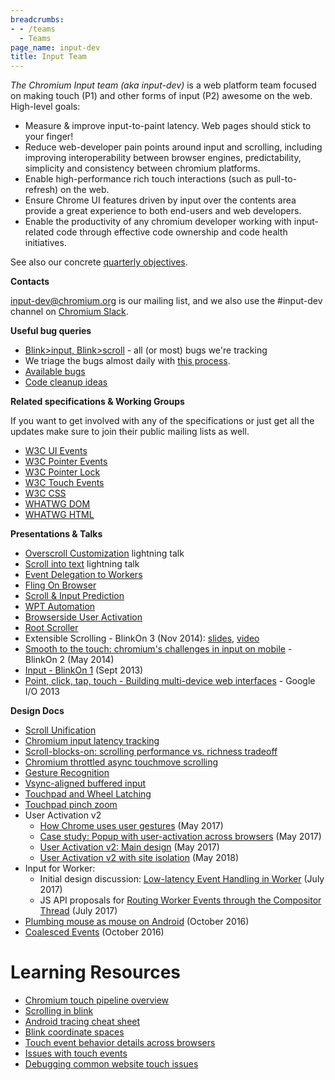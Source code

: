 ```yaml
---
breadcrumbs:
- - /teams
  - Teams
page_name: input-dev
title: Input Team
---
```


*The Chromium Input team (aka input-dev)* is a web platform team focused on
making touch (P1) and other forms of input (P2) awesome on the web. High-level
goals:

*   Measure & improve input-to-paint latency. Web pages should stick to
            your finger!
*   Reduce web-developer pain points around input and scrolling,
            including improving interoperability between browser engines,
            predictability, simplicity and consistency between chromium
            platforms.
*   Enable high-performance rich touch interactions (such as
            pull-to-refresh) on the web.
*   Ensure Chrome UI features driven by input over the contents area
            provide a great experience to both end-users and web developers.
*   Enable the productivity of any chromium developer working with
            input-related code through effective code ownership and code health
            initiatives.

See also our concrete [quarterly objectives](/teams/input-dev/input-objectives).

**Contacts**

[input-dev@chromium.org](https://groups.google.com/a/chromium.org/forum/#!forum/input-dev)
is our mailing list, and we also use the #input-dev channel on [Chromium
Slack](https://chromium.slack.com).

**Useful bug queries**

*   [Blink&gt;input,
            Blink&gt;scroll](https://bugs.chromium.org/p/chromium/issues/list?can=2&q=component%3ABlink%3EInput%2CBlink%3EScroll&sort=-id+-modified+-opened&colspec=ID+Pri+Summary+Modified+Opened&x=m&y=releaseblock&cells=ids)
            - all (or most) bugs we're tracking
*   We triage the bugs almost daily with [this
            process](https://docs.google.com/document/d/1IDjoUbe8_1lbhM10EVHwvMi0g9EUXImy0ufxtfvJqe0/edit).
*   [Available
            bugs](https://bugs.chromium.org/p/chromium/issues/list?can=2&q=component%3ABlink%3EInput%2CBlink%3EScroll+status%3AAvailable+&sort=-id+-modified+-opened&colspec=ID+Pri+Summary+Modified+Opened&x=m&y=releaseblock&cells=ids)
*   [Code cleanup
            ideas](https://bugs.chromium.org/p/chromium/issues/list?can=2&q=component%3ABlink%3EInput%2CBlink%3EScroll+Hotlist%3DCodeHealth+&sort=-id+-modified+-opened&colspec=ID+Pri+Summary+Modified+Opened&x=m&y=releaseblock&cells=ids)

**Related specifications & Working Groups**

If you want to get involved with any of the specifications or just get all the
updates make sure to join their public mailing lists as well.

*   [W3C UI Events](https://w3c.github.io/uievents/)
*   [W3C Pointer Events](https://w3c.github.io/pointerevents/)
*   [W3C Pointer Lock](https://w3c.github.io/pointerlock/)
*   [W3C Touch Events](https://w3c.github.io/touch-events/)
*   [W3C CSS](https://drafts.csswg.org/)
*   [WHATWG DOM](https://dom.spec.whatwg.org/)
*   [WHATWG HTML](https://html.spec.whatwg.org/)

**Presentations & Talks**

*   [Overscroll
            Customization](https://www.youtube.com/watch?v=sp1R-0dd7qg&t=18m54s)
            lightning talk
*   [Scroll into
            text](https://www.youtube.com/watch?v=sp1R-0dd7qg&t=15m50s)
            lightning talk
*   [Event Delegation to
            Workers](https://docs.google.com/presentation/d/1BCEbLCg-o_Ko65byel5QGnO7Cwf5aPZPjqnnMNbbA5E/edit#slide=id.g5636de1525_0_0)
*   [Fling On
            Browser](https://docs.google.com/presentation/d/1miFAvKuz7tRT4IX_nCwZshFkUDX8bDYqfPlTOm2LS8U/)
*   [Scroll & Input
            Prediction](https://docs.google.com/presentation/d/18Dv2KBJxHnNezrTCzz29IyczhJwSIs8kTzwl2FuvGq0/edit#slide=id.p)
*   [WPT
            Automation](https://drive.google.com/file/d/1eBa7OvO6O9UefK-AYkclFz46ArGZ5iyH/view)
*   [Browserside User
            Activation](https://docs.google.com/presentation/d/1sEBwQZJ8w47OC7m2LexiJor8nUWPhqDaXqP5aWhYK60/)
*   [Root
            Scroller](https://docs.google.com/presentation/d/1nfM4jjQt9pijIThK8KSwavdZtWgifDjo6odHNg-ThvM/)
*   Extensible Scrolling - BlinkOn 3 (Nov 2014):
            [slides](https://docs.google.com/a/chromium.org/presentation/d/1P5LYe-jqC0mSFJoBDz8gfJZMDwj6aGeFYLx_AD6LHVU/edit#slide=id.p),
            [video](https://www.youtube.com/watch?v=L8aTuoQWI8A)
*   [Smooth to the touch: chromium's challenges in input on
            mobile](https://docs.google.com/a/chromium.org/presentation/d/1VYfCKye4TM-QiR_hiLvwYxhci_xc5YcA4oZxtrp2qes/edit#slide=id.p)
            - BlinkOn 2 (May 2014)
*   [Input - BlinkOn
            1](https://docs.google.com/a/chromium.org/presentation/d/1J1jG0XF6k42PA4s-otHFXZxrou7aKwYKYF90xPOe9bQ/edit#slide=id.p)
            (Sept 2013)
*   [Point, click, tap, touch - Building multi-device web
            interfaces](https://developers.google.com/events/io/sessions/361772634)
            - Google I/O 2013

**Design Docs**

*   [Scroll
            Unification](https://docs.google.com/document/d/1op5USoxDnN6yxB8EiFHYcGHacrZZRVKVqu4mSXFd6Ns/edit)
*   [Chromium input latency
            tracking](https://docs.google.com/a/chromium.org/document/d/1NUYMVyUJSU2NYrpGhKNfjSmmVZyPYoqbrPs7tbdY9PY/edit)
*   [Scroll-blocks-on: scrolling performance vs. richness
            tradeoff](https://docs.google.com/a/chromium.org/document/d/1aOQRw76C0enLBd0mCG_-IM6bso7DxXwvqTiRWgNdTn8/edit)
*   [Chromium throttled async touchmove
            scrolling](https://docs.google.com/a/chromium.org/document/d/1sfUup3nsJG3zJTf0YR0s2C5vgFTYEmfEqZs01VVj8tE/edit)
*   [Gesture
            Recognition](http://www.chromium.org/developers/design-documents/aura/gesture-recognizer)
*   [Vsync-aligned buffered
            input](https://docs.google.com/document/d/1L2JTgYMksmXgujKxxhyV45xL8jNhbCh60NQHoueKyS4/edit?usp=sharing)
*   [Touchpad and Wheel
            Latching](https://docs.google.com/document/d/1BizkQyW_FDU98sGxbHOZsAQWGYIA3xxXoFQZ3_XNo1o/edit)
*   [Touchpad pinch
            zoom](https://docs.google.com/document/d/1cYdt9r9stHLA2lbJ2I-Ucl_djhdSyngYFbmufZaLRHE/edit?usp=sharing)
*   User Activation v2
    *   [How Chrome uses user
                gestures](https://docs.google.com/document/d/1mcxB5J_u370juJhSsmK0XQONG2CIE3mvu827O-Knw_Y/edit?usp=sharing)
                (May 2017)
    *   [Case study: Popup with user-activation across
                browsers](https://docs.google.com/document/d/1hYRTEkfWDl-KO4Y6cG469FBC3nyBy9_SYItZ1EEsXUA/edit?usp=sharing)
                (May 2017)
    *   [User Activation v2: Main
                design](https://docs.google.com/document/d/1erpl1yqJlc1pH0QvVVmi1s3WzqQLsEXTLLh6VuYp228/edit?usp=sharing)
                (May 2017)
    *   [User Activation v2 with site
                isolation](https://docs.google.com/document/d/1XL3vCedkqL65ueaGVD-kfB5RnnrnTaxLc7kmU91oerg/edit?usp=sharing)
                (May 2018)
*   Input for Worker:
    *   Initial design discussion: [Low-latency Event Handling in
                Worker](https://docs.google.com/document/d/165f85uAKlknlQHwPkmpqLVq0O50XVkxzgTkO4utAsds/edit?usp=sharing)
                (July 2017)
    *   JS API proposals for [Routing Worker Events through the
                Compositor
                Thread](https://docs.google.com/a/chromium.org/document/d/1Ah3-O7Emp7cURyh-TINME0fId9laU0ctMCwjmlArgqU/edit?usp=sharing)
                (July 2017)
*   [Plumbing mouse as mouse on
            Android](https://docs.google.com/document/d/1mpBR7J7kgTXvp0QACVjhxtwNJ7bgGoTMmxfxN2dupGg/edit?usp=sharing)
            (October 2016)
*   [Coalesced
            Events](https://docs.google.com/document/d/1x-e8fH3I0DBrmrNufPQwRJHMYnW5q9CYZVEHe7BsfpI/edit?usp=sharing)
            (October 2016)

# **Learning Resources**

*   [Chromium touch pipeline
            overview](https://docs.google.com/a/chromium.org/presentation/d/10oIOTWFKIHArnfk8ZZx-9evvDpWC9EwRjDrZIz83Dz0/edit)
*   [Scrolling in blink](http://bit.ly/blink-scrolling)
*   [Android tracing cheat
            sheet](https://docs.google.com/presentation/u/1/d/1poMF7AEu5vd21BzUTIYfm2SXurEMlv2OVDlzs6JNRfg/edit?usp=sharing)
*   [Blink coordinate
            spaces](/developers/design-documents/blink-coordinate-spaces)
*   [Touch event behavior details across
            browsers](https://docs.google.com/a/chromium.org/document/d/12k_LL_Ot9GjF8zGWP9eI_3IMbSizD72susba0frg44Y/edit#heading=h.nxfgrfmqhzn7)
*   [Issues with touch
            events](https://docs.google.com/a/chromium.org/document/d/12-HPlSIF7-ISY8TQHtuQ3IqDi-isZVI0Yzv5zwl90VU/edit#heading=h.spopy4jje82p)
*   [Debugging common website touch
            issues](https://docs.google.com/a/chromium.org/document/d/1iQtI4f47_gBTCDRALcA4l9HL_h-yZLOdvWLUi2xqJXQ/edit)
